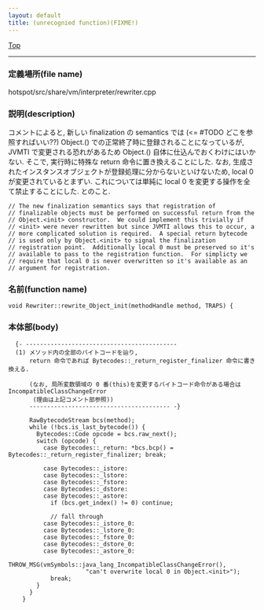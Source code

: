 ```yaml
---
layout: default
title: (unrecognied function)(FIXME!)
---
```

[Top](../index.html)

--- 
### 定義場所(file name)
hotspot/src/share/vm/interpreter/rewriter.cpp
### 説明(description)
コメントによると,
新しい finalization の semantics では  (<= #TODO どこを参照すればいい??)
Object.<init>() での正常終了時に登録されることになっているが,
JVMTI で変更される恐れがあるため Object.<init>() 自体に仕込んでおくわけにはいかない.
そこで, 実行時に特殊な return 命令に置き換えることにした.
なお, 生成されたインスタンスオブジェクトが登録処理に分からないといけないため, 
local 0 が変更されているとまずい.
これについては単純に local 0 を変更する操作を全て禁止することにした.
とのこと.

```
// The new finalization semantics says that registration of
// finalizable objects must be performed on successful return from the
// Object.<init> constructor.  We could implement this trivially if
// <init> were never rewritten but since JVMTI allows this to occur, a
// more complicated solution is required.  A special return bytecode
// is used only by Object.<init> to signal the finalization
// registration point.  Additionally local 0 must be preserved so it's
// available to pass to the registration function.  For simplicty we
// require that local 0 is never overwritten so it's available as an
// argument for registration.

```

### 名前(function name)
```
void Rewriter::rewrite_Object_init(methodHandle method, TRAPS) {
```

### 本体部(body)
```
  {- -------------------------------------------
  (1) メソッド内の全部のバイトコードを辿り, 
      return 命令であれば Bytecodes::_return_register_finalizer 命令に書き換える.
  
      (なお, 局所変数領域の 0 番(this)を変更するバイトコード命令がある場合は IncompatibleClassChangeError
       (理由は上記コメント部参照))
      ---------------------------------------- -}

	  RawBytecodeStream bcs(method);
	  while (!bcs.is_last_bytecode()) {
	    Bytecodes::Code opcode = bcs.raw_next();
	    switch (opcode) {
	      case Bytecodes::_return: *bcs.bcp() = Bytecodes::_return_register_finalizer; break;
	
	      case Bytecodes::_istore:
	      case Bytecodes::_lstore:
	      case Bytecodes::_fstore:
	      case Bytecodes::_dstore:
	      case Bytecodes::_astore:
	        if (bcs.get_index() != 0) continue;
	
	        // fall through
	      case Bytecodes::_istore_0:
	      case Bytecodes::_lstore_0:
	      case Bytecodes::_fstore_0:
	      case Bytecodes::_dstore_0:
	      case Bytecodes::_astore_0:
	        THROW_MSG(vmSymbols::java_lang_IncompatibleClassChangeError(),
	                  "can't overwrite local 0 in Object.<init>");
	        break;
	    }
	  }
	}
	
```


